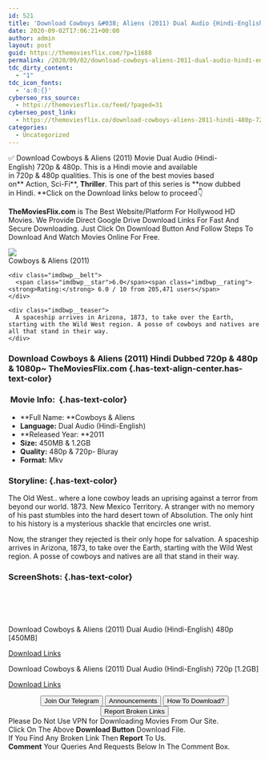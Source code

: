 ```yaml
---
id: 521
title: 'Download Cowboys &#038; Aliens (2011) Dual Audio {Hindi-English} BluRay 480p [450MB] || 720p [1.2GB]'
date: 2020-09-02T17:06:21+00:00
author: admin
layout: post
guid: https://themoviesflix.com/?p=11688
permalink: /2020/09/02/download-cowboys-aliens-2011-dual-audio-hindi-english-bluray-480p-450mb-720p-1-2gb/
tdc_dirty_content:
  - "1"
tdc_icon_fonts:
  - 'a:0:{}'
cyberseo_rss_source:
  - https://themoviesflix.co/feed/?paged=31
cyberseo_post_link:
  - https://themoviesflix.co/download-cowboys-aliens-2011-hindi-480p-720p/
categories:
  - Uncategorized
---
```

✅ Download Cowboys & Aliens (2011)&nbsp;Movie&nbsp;Dual Audio (Hindi-English)&nbsp;720p&nbsp;&&nbsp;480p. This is a Hindi movie and available in&nbsp;720p&nbsp;&&nbsp;480p&nbsp;qualities. This is one of the best movies based on**&nbsp;Action,&nbsp;Sci-Fi**, **Thriller**. This part of this series is&nbsp;**now dubbed in&nbsp;Hindi.&nbsp;**Click on the Download links below to proceed👇

**TheMoviesFlix.com**&nbsp;is The Best Website/Platform For Hollywood HD Movies. We Provide Direct Google Drive Download Links For Fast And Secure Downloading. Just Click On Download Button And Follow Steps To Download And Watch Movies Online For Free.

<div class="imdbwp imdbwp--movie dark">
  <div class="imdbwp__thumb">
    <a class="imdbwp__link" target="_blank" title="Cowboys & Aliens" href="https://www.imdb.com/title/tt0409847/" rel="nofollow noopener noreferrer"><img class="imdbwp__img" src="https://m.media-amazon.com/images/M/MV5BMTM1MzkyNzQ3OV5BMl5BanBnXkFtZTcwMDk1NTg2NQ@@._V1_SX300.jpg" /></a>
  </div>
  
  <div class="imdbwp__content">
    <div class="imdbwp__header">
      <span class="imdbwp__title">Cowboys & Aliens</span> (2011)
    </div>
    
    <div class="imdbwp__belt">
      <span class="imdbwp__star">6.0</span><span class="imdbwp__rating"><strong>Rating:</strong> 6.0 / 10 from 205,471 users</span>
    </div>
    
    <div class="imdbwp__teaser">
      A spaceship arrives in Arizona, 1873, to take over the Earth, starting with the Wild West region. A posse of cowboys and natives are all that stand in their way.
    </div>
  </div>
</div>

### Download Cowboys & Aliens (2011) Hindi&nbsp;Dubbed 720p & 480p & 1080p~ TheMoviesFlix.com {.has-text-align-center.has-text-color}

### &nbsp;Movie Info:&nbsp; {.has-text-color}

  * **Full Name:&nbsp;**Cowboys & Aliens
  * **Language:**&nbsp;Dual Audio (Hindi-English)
  * **Released Year:&nbsp;**2011
  * **Size:**&nbsp;450MB & 1.2GB
  * **Quality:**&nbsp;480p & 720p- Bluray
  * **Format:**&nbsp;Mkv

### Storyline: {.has-text-color}

The Old West.. where a lone cowboy leads an uprising against a terror from beyond our world. 1873. New Mexico Territory. A stranger with no memory of his past stumbles into the hard desert town of Absolution. The only hint to his history is a mysterious shackle that encircles one wrist.

Now, the stranger they rejected is their only hope for salvation. A spaceship arrives in Arizona, 1873, to take over the Earth, starting with the Wild West region. A posse of cowboys and natives are all that stand in their way.

### ScreenShots: {.has-text-color}

<div class="wp-block-image">
  <figure class="aligncenter"><img src="https://i.imgur.com/9mjZoYK.jpg" alt /></figure>
</div>

<div class="wp-block-image">
  <figure class="aligncenter"><img src="https://i.imgur.com/JSUaUXd.png" alt /></figure>
</div>

<div class="wp-block-image">
  <figure class="aligncenter"><img src="https://i.imgur.com/uieHpA9.jpg" alt /></figure>
</div>

<div class="wp-block-image">
  <figure class="aligncenter"><img src="https://i.imgur.com/E9IR8MV.png" alt /></figure>
</div>

<div class="wp-block-image">
  <figure class="aligncenter"><img src="https://i.imgur.com/7EijBb5.png" alt /></figure>
</div>

<p class="has-text-align-center has-text-color has-medium-font-size">
  Download Cowboys & Aliens (2011) Dual Audio (Hindi-English) 480p [450MB]
</p>

<span class="mb-center maxbutton-3-center"><span class="maxbutton-3-container mb-container"><a class="maxbutton-3 maxbutton maxbutton-post-button" target="_blank" rel="nofollow noopener noreferrer" href="https://coinquint.com/a10010/"><span class="mb-text">Download Links</span></a></span></span>

<p class="has-text-align-center has-text-color has-medium-font-size">
  Download Cowboys & Aliens (2011) Dual Audio (Hindi-English) 720p [1.2GB]
</p>

<span class="mb-center maxbutton-3-center"><span class="maxbutton-3-container mb-container"><a class="maxbutton-3 maxbutton maxbutton-post-button" target="_blank" rel="nofollow noopener noreferrer" href="https://coinquint.com/a10012/"><span class="mb-text">Download Links</span></a></span></span>

<center>
</center>

<center>
  <a href="https://t.me/themoviesflixcom" target="_blank" data-wpel-link="external" rel="nofollow external noopener noreferrer"><button class="button button5">Join Our Telegram</button></a> <a href="https://themoviesflix.co/download-cowboys-aliens-2011-hindi-480p-720p/#" target="_blank" data-wpel-link="external" rel="nofollow external noopener noreferrer"><button class="button button5">Announcements</button></a> <a href="https://themoviesflix.com/how-to-download/" target="_blank" data-wpel-link="external" rel="nofollow external noopener noreferrer"><button class="button button5">How To Download?</button></a> <a href="https://themoviesflix.co/download-cowboys-aliens-2011-hindi-480p-720p/#" target="_blank" data-wpel-link="external" rel="nofollow external noopener noreferrer"><button class="button button5">Report Broken Links</button></a>
</center>

<div class="alert alert-danger">
  Please Do Not Use VPN for Downloading Movies From Our Site.
</div>

<div class="alert alert-success">
  Click On The Above <strong>Download Button</strong> Download File.
</div>

<div class="alert alert-warning">
  If You Find Any Broken Link Then <strong>Report</strong> To Us.
</div>

<div class="alert alert-info">
  <strong>Comment</strong> Your Queries And Requests Below In The Comment Box.
</div>